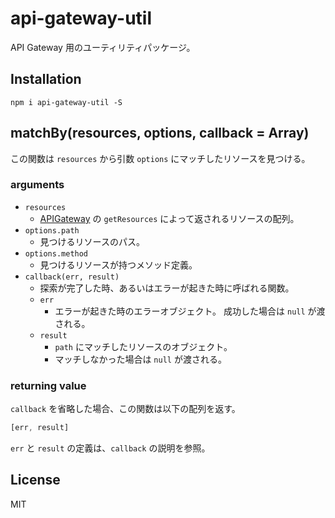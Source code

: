 # api-gateway-util

API Gateway 用のユーティリティパッケージ。

## Installation

```
npm i api-gateway-util -S
```

## matchBy(resources, options, callback = Array)

この関数は `resources` から引数 `options` にマッチしたリソースを見つける。

### arguments

- `resources`
    - [APIGateway](http://docs.aws.amazon.com/AWSJavaScriptSDK/latest/AWS/APIGateway.html) の `getResources` によって返されるリソースの配列。
- `options.path`
    - 見つけるリソースのパス。
- `options.method`
    - 見つけるリソースが持つメソッド定義。
- `callback(err, result)`
    - 探索が完了した時、あるいはエラーが起きた時に呼ばれる関数。
    - `err`
        - エラーが起きた時のエラーオブジェクト。
          成功した場合は `null` が渡される。
    - `result`
        - `path` にマッチしたリソースのオブジェクト。
        - マッチしなかった場合は `null` が渡される。

### returning value

`callback` を省略した場合、この関数は以下の配列を返す。

``` javascript
[err, result]
```

`err` と `result` の定義は、`callback` の説明を参照。

## License

MIT
